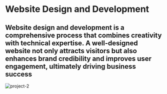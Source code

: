 # Website Design and Development

## Website design and development is a comprehensive process that combines creativity with technical expertise. A well-designed website not only attracts visitors but also enhances brand credibility and improves user engagement, ultimately driving business success


![project-2](https://github.com/user-attachments/assets/679890a4-89ee-4504-8ec0-f623a3719b1e)
